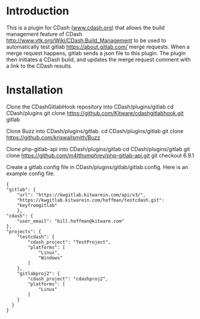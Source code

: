 # Introduction

This is a plugin for CDash (www.cdash.org) that allows the build management
feature of CDash http://www.vtk.org/Wiki/CDash:Build_Management to be used
to automatically test gitlab https://about.gitlab.com/ merge requests. When
a merge request happens, gitlab sends a json file to this plugin. The plugin
then initiates a CDash build, and updates the merge request comment with a
link to the CDash results.

# Installation

Clone the CDashGitlabHook repository into CDash/plugins/gitlab
    cd CDash/plugins
    git clone https://github.com/Kitware/cdashgitlabhook.git gitlab

Clone Buzz into CDash/plugins/gitlab.
    cd CDash/plugins/gitlab
    git clone https://github.com/kriswallsmith/Buzz

Clone php-gitlab-api into CDash/plugins/gitlab
    cd CDash/plugins/gitlab
    git clone https://github.com/m4tthumphrey/php-gitlab-api.git
    git checkout 6.9.1

Create a gitlab.config file in CDash/plugins/gitlab/gitlab.config. Here is an
example config file.

    {
    "gitlab": {
        "url": "https://kwgitlab.kitwarein.com/api/v3/",
        "https://kwgitlab.kitwarein.com/hoffman/testcdash.git":
        "keyfromgitlab"
        },
    "cdash": {
        "user_email": "bill.hoffman@kitware.com"
    },
    "projects": {
        "testcdash": {
            "cdash_project": "TestProject",
            "platforms": [
                "Linux",
                "Windows"
            ]
        },
        "gitlabproj2": {
            "cdash_project": "cdashproj2",
            "platforms": [
                "Linux"
            ]
        }
      }
    }
